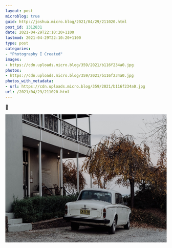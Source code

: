 ```yaml
---
layout: post
microblog: true
guid: http://joshua.micro.blog/2021/04/29/211020.html
post_id: 1312831
date: 2021-04-29T22:10:20+1100
lastmod: 2021-04-29T22:10:20+1100
type: post
categories:
- "Photography I Created"
images:
- https://cdn.uploads.micro.blog/359/2021/b116f234a0.jpg
photos:
- https://cdn.uploads.micro.blog/359/2021/b116f234a0.jpg
photos_with_metadata:
- url: https://cdn.uploads.micro.blog/359/2021/b116f234a0.jpg
url: /2021/04/29/211020.html
---
```

🚙 

<img src="uploads/2021/b116f234a0.jpg" width="600" height="400" alt="" />
